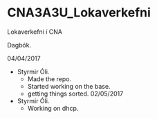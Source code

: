 # CNA3A3U_Lokaverkefni
Lokaverkefni í CNA


Dagbók.

04/04/2017
  - Styrmir Óli.
      - Made the repo.
      - Started working on the base.
      - getting things sorted.
02/05/2017
  - Styrmir Óli.
      - Working on dhcp.
